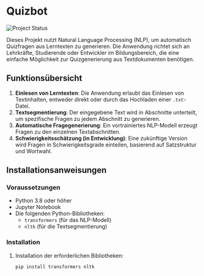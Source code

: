 # Quizbot

![Project Status](https://img.shields.io/badge/Status-In%20Development-yellow)

Dieses Projekt nutzt Natural Language Processing (NLP), um automatisch Quizfragen aus Lerntexten zu generieren. Die Anwendung richtet sich an Lehrkräfte, Studierende oder Entwickler im Bildungsbereich, die eine einfache Möglichkeit zur Quizgenerierung aus Textdokumenten benötigen.

## Funktionsübersicht

1. **Einlesen von Lerntexten**: Die Anwendung erlaubt das Einlesen von Textinhalten, entweder direkt oder durch das Hochladen einer `.txt`-Datei.
2. **Textsegmentierung**: Der eingegebene Text wird in Abschnitte unterteilt, um spezifische Fragen zu jedem Abschnitt zu generieren.
3. **Automatische Fragegenerierung**: Ein vortrainiertes NLP-Modell erzeugt Fragen zu den einzelnen Textabschnitten.
4. **Schwierigkeitsschätzung (in Entwicklung)**: Eine zukünftige Version wird Fragen in Schwierigkeitsgrade einteilen, basierend auf Satzstruktur und Wortwahl.

## Installationsanweisungen

### Voraussetzungen

- Python 3.8 oder höher
- Jupyter Notebook
- Die folgenden Python-Bibliotheken:
  - `transformers` (für das NLP-Modell)
  - `nltk` (für die Textsegmentierung)

### Installation

1. Installation der erforderlichen Bibliotheken:
   ```bash
   pip install transformers nltk
